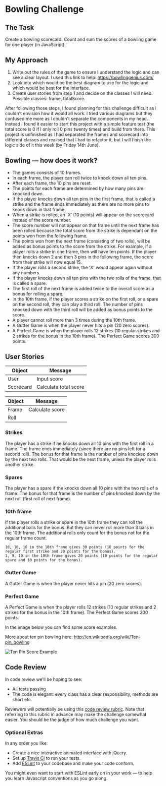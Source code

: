 
Bowling Challenge
=================

## The Task

Create a bowling scorecard. Count and sum the scores of a bowling game for one player (in JavaScript).

## My Approach

1. Write out the rules of the game to ensure I understand the logic and can see a clear layout. I used this link to help: https://bowlinggenius.com/
2. Look into which would be the best diagram to use for the logic and which would be best for the interface.
3. Create user stories from step 1 and decide on the classes I will need. Possible classes: frame, totalScore.

After following those steps, I found planning for this challenge difficult as I couldn't envision how it would all work. I tried various diagrams but they confused me more as I couldn't separate the components in my head. Instead I found it easier to start this project with a simple feature test (the total score is 0 if I only roll 0 pins twenty times) and build from there. This project is unfinished as I had separated the frames and scorecard into different classes and realised that I had to refactor it, but I will finish the logic side of it this week (by Friday 14th June).

## Bowling — how does it work?

* The games consists of 10 frames.
* In each frame, the player can roll twice to knock down all ten pins.  
* After each frame, the 10 pins are reset.
* The points for each frame are determined by how many pins are knocked down.
* If the player knocks down all ten pins in the first frame, that is called a strike and the frame ends immediately as there are no more pins to knock down in that frame.
* When a strike is rolled, an 'X' (10 points) will appear on the scorecard instead of the score number.
* The score number will not appear on that frame until the next frame has been rolled because the total score from the strike is dependant on the points won from the following frame.
* The points won from the next frame (consisting of two rolls), will be added as bonus points to the score from the strike. For example, if a player rolls a strike in one frame, then will have ten points. If the player then knocks down 2 and then 3 pins in the following frame, the score from their strike will now equal 15.
* If the player rolls a second strike, the 'X' would appear again without any numbers.
* If the player knocks down all ten pins with the two rolls of the frame, that is called a spare.
* The first roll of the next frame is added twice to the overall score as a bonus for rolling a spare.
* In the 10th frame, if the player scores a strike on the first roll, or a spare on the second roll, they can play a third roll. The number of pins knocked down with the third roll will be added as bonus points to the score.
* A player cannot roll more than 3 times during the 10th frame.  
* A Gutter Game is when the player never hits a pin (20 zero scores).
* A Perfect Game is when the player rolls 12 strikes (10 regular strikes and 2 strikes for the bonus in the 10th frame). The Perfect Game scores 300 points.

## User Stories


Object | Message
-|-
User | Input score
Scorecard | Calculate total score

Object | Message
-|-
Frame | Calculate score
Roll |


### Strikes

The player has a strike if he knocks down all 10 pins with the first roll in a frame. The frame ends immediately (since there are no pins left for a second roll). The bonus for that frame is the number of pins knocked down by the next two rolls. That would be the next frame, unless the player rolls another strike.

### Spares

The player has a spare if the knocks down all 10 pins with the two rolls of a frame. The bonus for that frame is the number of pins knocked down by the next roll (first roll of next frame).

### 10th frame

If the player rolls a strike or spare in the 10th frame they can roll the additional balls for the bonus. But they can never roll more than 3 balls in the 10th frame. The additional rolls only count for the bonus not for the regular frame count.

    10, 10, 10 in the 10th frame gives 30 points (10 points for the regular first strike and 20 points for the bonus).
    1, 9, 10 in the 10th frame gives 20 points (10 points for the regular spare and 10 points for the bonus).

### Gutter Game

A Gutter Game is when the player never hits a pin (20 zero scores).

### Perfect Game

A Perfect Game is when the player rolls 12 strikes (10 regular strikes and 2 strikes for the bonus in the 10th frame). The Perfect Game scores 300 points.

In the image below you can find some score examples.

More about ten pin bowling here: http://en.wikipedia.org/wiki/Ten-pin_bowling

![Ten Pin Score Example](images/example_ten_pin_scoring.png)

## Code Review

In code review we'll be hoping to see:

* All tests passing
* The code is elegant: every class has a clear responsibility, methods are short etc.

Reviewers will potentially be using this [code review rubric](docs/review.md).  Note that referring to this rubric in advance may make the challenge somewhat easier.  You should be the judge of how much challenge you want.



### Optional Extras

In any order you like:

* Create a nice interactive animated interface with jQuery.
* Set up [Travis CI](https://travis-ci.org) to run your tests.
* Add [ESLint](http://eslint.org/) to your codebase and make your code conform.

You might even want to start with ESLint early on in your work — to help you
learn Javascript conventions as you go along.
